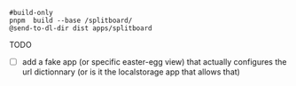 
~~~
#build-only
pnpm  build --base /splitboard/
@send-to-dl-dir dist apps/splitboard
~~~

TODO

- [ ] add a fake app (or specific easter-egg view) that actually configures the url dictionnary (or is it the localstorage app that allows that)

